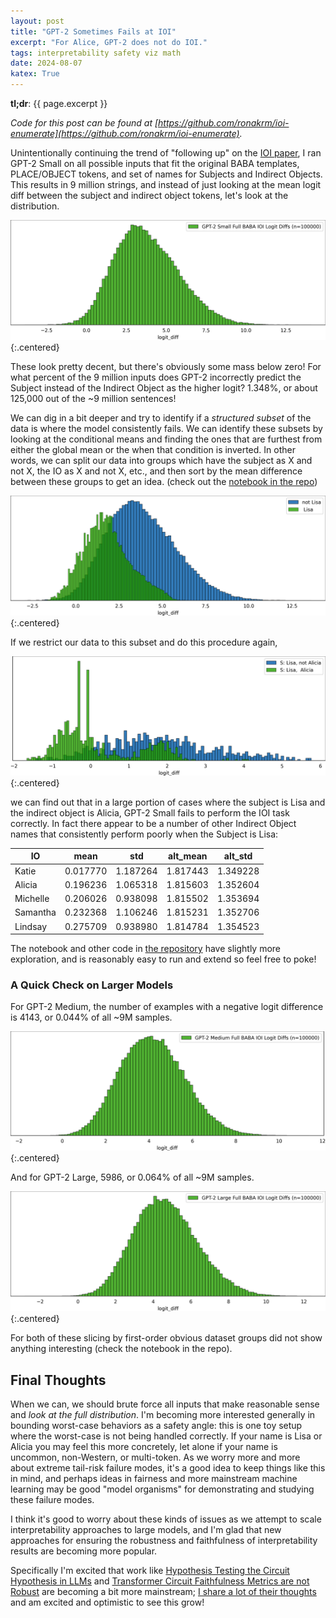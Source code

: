 ```yaml
---
layout: post
title: "GPT-2 Sometimes Fails at IOI"
excerpt: "For Alice, GPT-2 does not do IOI."
tags: interpretability safety viz math
date: 2024-08-07
katex: True
---
```


__tl;dr__: {{ page.excerpt }}

_Code for this post can be found at [https://github.com/ronakrm/ioi-enumerate](https://github.com/ronakrm/ioi-enumerate)._

Unintentionally continuing the trend of
"following up" on the [IOI paper](https://arxiv.org/abs/2211.00593),
I ran GPT-2 Small on all possible inputs that fit the original BABA
templates, PLACE/OBJECT tokens, and set of names for Subjects and Indirect Objects.
This results in 9 million strings, and instead 
of just looking at the mean logit diff between the subject and indirect object tokens,
let's look at the distribution.

![Logit Differences, GPT-2 Small](/assets/blogfigs/ioi/small_full.png){:.centered}

These look pretty decent, but there's obviously some mass below zero!
For what percent of the 9 million inputs does GPT-2 incorrectly predict
the Subject instead of the Indirect Object as the higher logit? 1.348%,
or about 125,000 out of the ~9 million sentences!

We can dig in a bit deeper and try to identify if a _structured subset_
of the data is where the model consistently fails.
We can identify these subsets by looking
at the conditional means and finding the ones that are furthest from
either the global mean or the when that condition is inverted.
In other words, we can split our data into groups which have the subject as X and not X,
the IO as X and not X,
etc., and then sort by the mean difference between these groups to get an idea.
(check out the [notebook in the repo](https://github.com/ronakrm/ioi-enumerate/blob/main/plot_results.ipynb))

![Logit Differences, GPT-2 Small, Subject: Lisa](/assets/blogfigs/ioi/small_s.png){:.centered}

If we restrict our data to this subset and do this procedure again,

![Logit Differences, GPT-2 Small, Subject: Lisa, IO: Alicia](/assets/blogfigs/ioi/small_s_io.png){:.centered}

we can find out that in a large portion of cases where the subject is Lisa
and the indirect object is Alicia, GPT-2 Small fails to perform the IOI task
correctly. In fact there appear to be a number of other Indirect Object names that consistently
perform poorly when the Subject is Lisa:

|    IO    |   mean   |   std    | alt_mean | alt_std  |
|----------|----------|----------|----------|----------|
| Katie    | 0.017770 | 1.187264 | 1.817443 | 1.349228 |
| Alicia   | 0.196236 |	1.065318 | 1.815603 | 1.352604 |
| Michelle | 0.206026 | 0.938098 | 1.815502 | 1.353694 |
| Samantha | 0.232368 | 1.106246 | 1.815231 | 1.352706 |
| Lindsay  | 0.275709 | 0.938980 | 1.814784 | 1.354523 | 

The notebook and other code in [the repository](https://github.com/ronakrm/ioi-enumerate/) have slightly more exploration,
and is reasonably easy to run and extend so feel free to poke!

### A Quick Check on Larger Models
For GPT-2 Medium, the number of examples with a negative logit difference
is 4143, or 0.044% of all ~9M samples.

![Logit Differences for IOI on GPT-Medium](/assets/blogfigs/ioi/med_full.png){:.centered}

And for GPT-2 Large, 5986, or 0.064% of all ~9M samples.

![Logit Differences for IOI on GPT-Large](/assets/blogfigs/ioi/large_full.png){:.centered}

For both of these slicing by first-order obvious dataset groups did not show
anything interesting (check the notebook in the repo).

## Final Thoughts
When we can, we should brute force all inputs that make reasonable
sense and _look at the full distribution_.
I'm becoming more interested
generally in bounding worst-case behaviors as a safety angle:
this is one toy setup where the worst-case is not being handled correctly.
If your name is Lisa or Alicia you may feel this more concretely,
let alone if your name is uncommon, non-Western, or multi-token.
As we worry more and more about extreme tail-risk failure modes,
it's a good idea to keep things like this in mind, and perhaps
ideas in fairness and more mainstream machine learning may be good
"model organisms" for demonstrating and studying these failure modes.  

I think it's good to worry about these kinds of issues as we attempt
to scale interpretability approaches to large models, and I'm
glad that new approaches for ensuring the robustness and faithfulness 
of interpretability results are becoming more popular.

Specifically I'm excited that work like [Hypothesis Testing the Circuit Hypothesis in LLMs](https://openreview.net/forum?id=ibSNv9cldu) and
[Transformer Circuit Faithfulness Metrics are not Robust](https://arxiv.org/abs/2407.08734) are becoming a bit more mainstream; [I share a lot of their thoughts](/interpretability-science/) and am excited and optimistic
to see this grow!